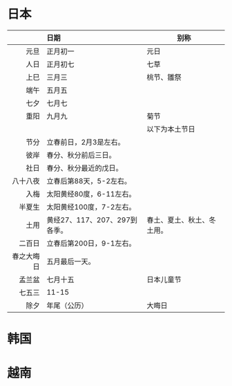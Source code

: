 # 日本
||日期|别称|
|-:|:-|-|
|元旦|正月初一|元日|
|人日|正月初七|七草|
|上巳|三月三|桃节、雛祭|
|端午|五月五||
|七夕|七月七||
|重阳|九月九|菊节|
|||以下为本土节日|
|节分|立春前日，2月3是左右。||
|彼岸|春分、秋分前后三日。||
|社日|春分、秋分最近的戊日。||
|八十八夜|立春后第88天，5-2左右。||
|入梅|太阳黄经80度，6-11左右。||
|半夏生|太阳黄经100度，7-2左右。||
|土用|黄经27、117、207、297到各季。|春土、夏土、秋土、冬土用。|
|二百日|立春后第200日，9-1左右。||
|春之大晦日|五月最后一天。||
|孟兰盆|七月十五|日本儿童节|
|七五三|11-15||
|除夕|年尾（公历）|大晦日|

# 韩国

# 越南